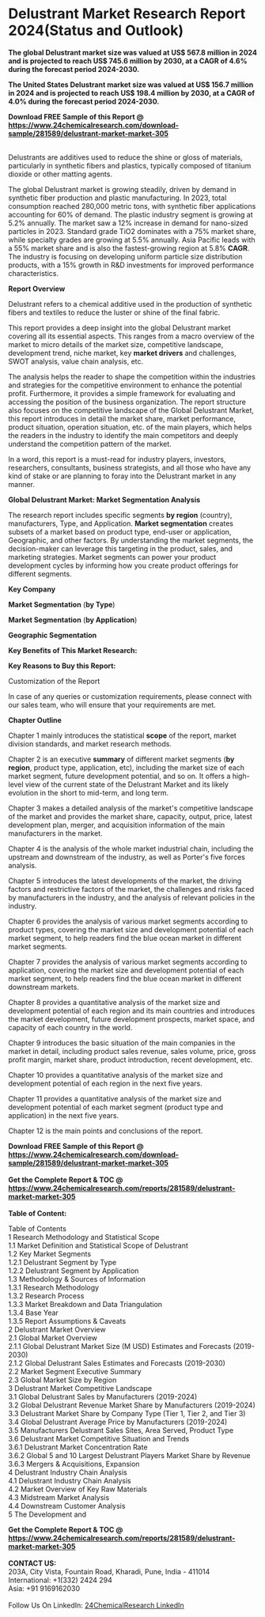 <h1>Delustrant Market Research Report 2024(Status and Outlook)</h1><p><strong>The global Delustrant market size was valued at US$ 567.8 million in 2024 and is projected to reach US$ 745.6 million by 2030, at a CAGR of 4.6% during the forecast period 2024-2030.</strong></p><p>
</p><p><strong>The United States Delustrant market size was valued at US$ 156.7 million in 2024 and is projected to reach US$ 198.4 million by 2030, at a CAGR of 4.0% during the forecast period 2024-2030.</strong></p><div><b>Download FREE Sample of this Report @ 
            <a href="https://www.24chemicalresearch.com/download-sample/281589/delustrant-market-market-305">
            https://www.24chemicalresearch.com/download-sample/281589/delustrant-market-market-305</a></b></div><br><p>
</p><p>Delustrants are additives used to reduce the shine or gloss of materials, particularly in synthetic fibers and plastics, typically composed of titanium dioxide or other matting agents.</p><p>
</p><p>The global Delustrant market is growing steadily, driven by demand in synthetic fiber production and plastic manufacturing. In 2023, total consumption reached 280,000 metric tons, with synthetic fiber applications accounting for 60% of demand. The plastic industry segment is growing at 5.2% annually. The market saw a 12% increase in demand for nano-sized particles in 2023. Standard grade TiO2 dominates with a 75% market share, while specialty grades are growing at 5.5% annually. Asia Pacific leads with a 55% market share and is also the fastest-growing region at 5.8% <strong>CAGR</strong>. The industry is focusing on developing uniform particle size distribution products, with a 15% growth in R&amp;D investments for improved performance characteristics.</p><p>
</p><p><strong>Report Overview</strong></p><p>
</p><p></p><p>
</p><p>Delustrant refers to a chemical additive used in the production of synthetic fibers and textiles to reduce the luster or shine of the final fabric.</p><p>
</p><p>This report provides a deep insight into the global Delustrant market covering all its essential aspects. This ranges from a macro overview of the market to micro details of the market size, competitive landscape, development trend, niche market, key <strong>market drivers</strong> and challenges, SWOT analysis, value chain analysis, etc.</p><p>
</p><p>The analysis helps the reader to shape the competition within the industries and strategies for the competitive environment to enhance the potential profit. Furthermore, it provides a simple framework for evaluating and accessing the position of the business organization. The report structure also focuses on the competitive landscape of the Global Delustrant Market, this report introduces in detail the market share, market performance, product situation, operation situation, etc. of the main players, which helps the readers in the industry to identify the main competitors and deeply understand the competition pattern of the market.</p><p>
</p><p>In a word, this report is a must-read for industry players, investors, researchers, consultants, business strategists, and all those who have any kind of stake or are planning to foray into the Delustrant market in any manner.</p><p>
</p><p><strong>Global Delustrant Market: Market Segmentation Analysis</strong></p><p>
</p><p>The research report includes specific segments <strong>by region</strong> (country), manufacturers, Type, and Application. <strong>Market segmentation</strong> creates subsets of a market based on product type, end-user or application, Geographic, and other factors. By understanding the market segments, the decision-maker can leverage this targeting in the product, sales, and marketing strategies. Market segments can power your product development cycles by informing how you create product offerings for different segments.</p><p>
<strong>Key Company</strong></p><p>
</p><p>
<strong>Market Segmentation</strong> (<strong>by Type</strong>)</p><p>
</p><p>
<strong>Market Segmentation</strong> (<strong>by Application</strong>)</p><p>
</p><p>
<strong>Geographic Segmentation</strong></p><p>
</p><p>
<strong>Key Benefits of This Market Research:</strong></p><p>
</p><p>
<strong>Key Reasons to Buy this Report:</strong></p><p>
</p><p>
</p><p>Customization of the Report</p><p>
</p><p>In case of any queries or customization requirements, please connect with our sales team, who will ensure that your requirements are met.</p><p>
</p><p><strong>Chapter Outline</strong></p><p>
</p><p>Chapter 1 mainly introduces the statistical <strong>scope</strong> of the report, market division standards, and market research methods.</p><p>
</p><p>Chapter 2 is an executive <strong>summary</strong> of different market segments (<strong>by region</strong>, product type, application, etc), including the market size of each market segment, future development potential, and so on. It offers a high-level view of the current state of the Delustrant Market and its likely evolution in the short to mid-term, and long term.</p><p>
</p><p>Chapter 3 makes a detailed analysis of the market's competitive landscape of the market and provides the market share, capacity, output, price, latest development plan, merger, and acquisition information of the main manufacturers in the market.</p><p>
</p><p>Chapter 4 is the analysis of the whole market industrial chain, including the upstream and downstream of the industry, as well as Porter's five forces analysis.</p><p>
</p><p>Chapter 5 introduces the latest developments of the market, the driving factors and restrictive factors of the market, the challenges and risks faced by manufacturers in the industry, and the analysis of relevant policies in the industry.</p><p>
</p><p>Chapter 6 provides the analysis of various market segments according to product types, covering the market size and development potential of each market segment, to help readers find the blue ocean market in different market segments.</p><p>
</p><p>Chapter 7 provides the analysis of various market segments according to application, covering the market size and development potential of each market segment, to help readers find the blue ocean market in different downstream markets.</p><p>
</p><p>Chapter 8 provides a quantitative analysis of the market size and development potential of each region and its main countries and introduces the market development, future development prospects, market space, and capacity of each country in the world.</p><p>
</p><p>Chapter 9 introduces the basic situation of the main companies in the market in detail, including product sales revenue, sales volume, price, gross profit margin, market share, product introduction, recent development, etc.</p><p>
</p><p>Chapter 10 provides a quantitative analysis of the market size and development potential of each region in the next five years.</p><p>
</p><p>Chapter 11 provides a quantitative analysis of the market size and development potential of each market segment (product type and application) in the next five years.</p><p>
</p><p>Chapter 12 is the main points and conclusions of the report.</p><div><b>Download FREE Sample of this Report @ 
            <a href="https://www.24chemicalresearch.com/download-sample/281589/delustrant-market-market-305">
            https://www.24chemicalresearch.com/download-sample/281589/delustrant-market-market-305</a></b></div><br><div><b>Get the Complete Report & TOC @ 
            <a href="https://www.24chemicalresearch.com/reports/281589/delustrant-market-market-305">
            https://www.24chemicalresearch.com/reports/281589/delustrant-market-market-305</a></b></div><br>
            <b>Table of Content:</b><p>Table of Contents<br />
 1 Research Methodology and Statistical Scope<br />
 1.1 Market Definition and Statistical Scope of Delustrant<br />
 1.2 Key Market Segments<br />
 1.2.1 Delustrant Segment by Type<br />
 1.2.2 Delustrant Segment by Application<br />
 1.3 Methodology & Sources of Information<br />
 1.3.1 Research Methodology<br />
 1.3.2 Research Process<br />
 1.3.3 Market Breakdown and Data Triangulation<br />
 1.3.4 Base Year<br />
 1.3.5 Report Assumptions & Caveats<br />
 2 Delustrant Market Overview<br />
 2.1 Global Market Overview<br />
 2.1.1 Global Delustrant Market Size (M USD) Estimates and Forecasts (2019-2030)<br />
 2.1.2 Global Delustrant Sales Estimates and Forecasts (2019-2030)<br />
 2.2 Market Segment Executive Summary<br />
 2.3 Global Market Size by Region<br />
 3 Delustrant Market Competitive Landscape<br />
 3.1 Global Delustrant Sales by Manufacturers (2019-2024)<br />
 3.2 Global Delustrant Revenue Market Share by Manufacturers (2019-2024)<br />
 3.3 Delustrant Market Share by Company Type (Tier 1, Tier 2, and Tier 3)<br />
 3.4 Global Delustrant Average Price by Manufacturers (2019-2024)<br />
 3.5 Manufacturers Delustrant Sales Sites, Area Served, Product Type<br />
 3.6 Delustrant Market Competitive Situation and Trends<br />
 3.6.1 Delustrant Market Concentration Rate<br />
 3.6.2 Global 5 and 10 Largest Delustrant Players Market Share by Revenue<br />
 3.6.3 Mergers & Acquisitions, Expansion<br />
 4 Delustrant Industry Chain Analysis<br />
 4.1 Delustrant Industry Chain Analysis<br />
 4.2 Market Overview of Key Raw Materials<br />
 4.3 Midstream Market Analysis<br />
 4.4 Downstream Customer Analysis<br />
 5 The Development and</p><div><b>Get the Complete Report & TOC @ 
            <a href="https://www.24chemicalresearch.com/reports/281589/delustrant-market-market-305">
            https://www.24chemicalresearch.com/reports/281589/delustrant-market-market-305</a></b></div><br><b>CONTACT US:</b><br>
            203A, City Vista, Fountain Road, Kharadi, Pune, India - 411014<br>
            International: +1(332) 2424 294<br>
            Asia: +91 9169162030 <br><br>
            Follow Us On LinkedIn: <a href="https://www.linkedin.com/company/24chemicalresearch/">24ChemicalResearch LinkedIn</a>